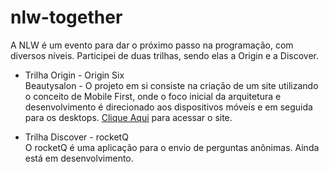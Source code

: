 # nlw-together
 
A NLW é um evento para dar o próximo passo na programação, com diversos níveis. Participei de duas trilhas, sendo elas a Origin e a Discover.

* Trilha Origin - Origin Six  
Beautysalon  - O projeto em si consiste na criação de um site utilizando o conceito de Mobile First, onde o foco inicial da arquitetura e desenvolvimento é direcionado aos dispositivos móveis e em seguida para os desktops. [Clique Aqui](https://beautysalon-mauve.vercel.app/) para acessar o site.

* Trilha Discover - rocketQ  
O rocketQ é uma aplicação para o envio de perguntas anônimas. Ainda está em desenvolvimento.
